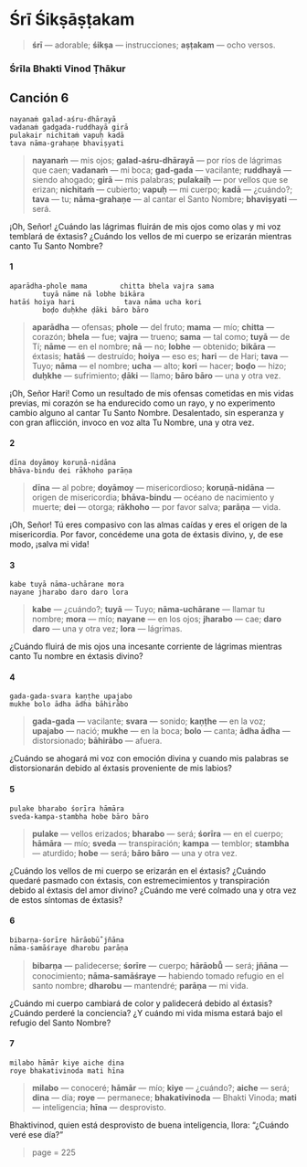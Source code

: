 # Śrī Śikṣāṣṭakam

> **śrī** — adorable; **śikṣa** — instrucciones; **aṣṭakam** — ocho versos.

### Śrīla Bhakti Vinod Ṭhākur

## Canción 6

    nayanaṁ galad-aśru-dhārayā
    vadanaṁ gadgada-ruddhayā girā
    pulakair nichitaṁ vapuḥ kadā
    tava nāma-grahaṇe bhaviṣyati

> **nayanaṁ** — mis ojos; **galad-aśru-dhārayā** — por ríos de lágrimas que caen; **vadanaṁ** — mi boca; **gad-gada** — vacilante; **ruddhayā** — siendo ahogado; **girā** — mis palabras; **pulakaiḥ** — por vellos que se erizan; **nichitaṁ** — cubierto; **vapuḥ** — mi cuerpo; **kadā** — ¿cuándo?; **tava** — tu; **nāma-grahaṇe** — al cantar el Santo Nombre; **bhaviṣyati** — será.

¡Oh, Señor! ¿Cuándo las lágrimas fluirán de mis ojos como olas y mi voz temblará de éxtasis? ¿Cuándo los vellos de mi cuerpo se erizarán mientras canto Tu Santo Nombre?

#### 1

    aparādha-phole mama        chitta bhela vajra sama
            tuyā nāme nā lobhe bikāra
    hatāś hoiya hari            tava nāma ucha kori
            boḍo duḥkhe ḍāki bāro bāro

> **aparādha** — ofensas; **phole** — del fruto; **mama** — mío; **chitta** — corazón; **bhela** — fue; **vajra** — trueno; **sama** — tal como; **tuyā** — de Tí; **nāme** — en el nombre; **nā** — no; **lobhe** — obtenido; **bikāra** — éxtasis; **hatāś** — destruído; **hoiya** — eso es; **hari** — de Hari; **tava** — Tuyo; **nāma** — el nombre; **ucha** — alto; **kori** — hacer; **boḍo** — hizo; **duḥkhe** — sufrimiento; **ḍāki** — llamo; **bāro bāro** — una y otra vez.

¡Oh, Señor Hari! Como un resultado de mis ofensas cometidas en mis vidas previas, mi corazón se ha endurecido como un rayo, y no experimento cambio alguno al cantar Tu Santo Nombre. Desalentado, sin esperanza y con gran aflicción, invoco en voz alta Tu Nombre, una y otra vez.

#### 2

    dīna doyāmoy koruṇā-nidāna
    bhāva-bindu dei rākhoho parāṇa

> **dīna** — al pobre; **doyāmoy** — misericordioso; **koruṇā-nidāna** — origen de misericordia; **bhāva-bindu** — océano de nacimiento y muerte; **dei** — otorga; **rākhoho** — por favor salva; **parāṇa** — vida.

¡Oh, Señor! Tú eres compasivo con las almas caídas y eres el origen de la misericordia. Por favor, concédeme una gota de éxtasis divino, y, de ese modo, ¡salva mi vida!

#### 3

    kabe tuyā nāma-uchārane mora
    nayane jharabo daro daro lora

> **kabe** — ¿cuándo?; **tuyā** — Tuyo; **nāma-uchārane** — llamar tu nombre; **mora** — mío; **nayane** — en los ojos; **jharabo** — cae; **daro daro** — una y otra vez; **lora** — lágrimas.

¿Cuándo fluirá de mis ojos una incesante corriente de lágrimas mientras canto Tu nombre en éxtasis divino?

#### 4

    gada-gada-svara kaṇṭhe upajabo
    mukhe bolo ādha ādha bāhirābo

> **gada-gada** — vacilante; **svara** — sonido; **kaṇṭhe** — en la voz; **upajabo** — nació; **mukhe** — en la boca; **bolo** — canta; **ādha ādha** — distorsionado; **bāhirābo** — afuera.

¿Cuándo se ahogará mi voz con emoción divina y cuando mis palabras se distorsionarán debido al éxtasis proveniente de mis labios?

#### 5

    pulake bharabo śorīra hāmāra
    sveda-kampa-stambha hobe bāro bāro

> **pulake** — vellos erizados; **bharabo** — será; **śorīra** — en el cuerpo; **hāmāra** — mío; **sveda** — transpiración; **kampa** — temblor; **stambha** — aturdido; **hobe** — será; **bāro bāro** — una y otra vez.

¿Cuándo los vellos de mi cuerpo se erizarán en el éxtasis? ¿Cuándo quedaré pasmado con éxtasis, con estremecimientos y transpiración debido al éxtasis del amor divino? ¿Cuándo me veré colmado una y otra vez de estos síntomas de éxtasis?

#### 6

    bibarṇa-śorīre hārāobū̐ jñāna
    nāma-samāśraye dharobu parāṇa

> **bibarṇa** — palidecerse; **śorīre** — cuerpo; **hārāobū̐** — será; **jñāna** — conocimiento; **nāma-samāśraye** — habiendo tomado refugio en el santo nombre; **dharobu** — mantendré; **parāṇa** — mi vida.

¿Cuándo mi cuerpo cambiará de color y palidecerá debido al éxtasis? ¿Cuándo perderé la conciencia? ¿Y cuándo mi vida misma estará bajo el refugio del Santo Nombre?

#### 7

    milabo hāmār kiye aiche dina
    roye bhakativinoda mati hīna

> **milabo** — conoceré; **hāmār** — mío; **kiye** — ¿cuándo?; **aiche** — será; **dina** — día; **roye** — permanece; **bhakativinoda** — Bhakti Vinoda; **mati** — inteligencia; **hīna** — desprovisto.

Bhaktivinod, quien está desprovisto de buena inteligencia, llora: “¿Cuándo veré ese día?”


> page = 225
